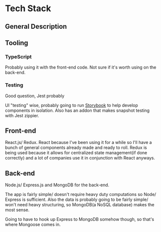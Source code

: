 # Tech Stack

## General Description

## Tooling

### TypeScript

Probably using it with the front-end code. Not sure if it's worth using on the back-end.

### Testing

Good question, Jest probably

UI "testing" wise, probably going to run [Storybook](https://storybook.js.org/) to help develop components in isolation. Also has an addon that makes snapshot testing with Jest zippier.

## Front-end

React.js/ Redux. React because I've been using it for a while so I'll have a bunch of general components already made and ready to roll. Redux is being used because it allows for centralized state management(if done correctly) and a lot of companies use it in conjunction with React anyways.

## Back-end

Node.js/ Express.js and MongoDB for the back-end.

The app is fairly simple/ doesn't require heavy duty computations so Node/ Express is sufficient. Also the data is probably going to be fairly simple/ won't need heavy structuring, so MongoDB(a NoSQL database) makes the most sense.

Going to have to hook up Express to MongoDB somehow though, so that's where Mongoose comes in.

